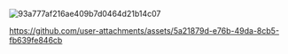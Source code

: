 ![93a777af216ae409b7d0464d21b14c07](https://github.com/user-attachments/assets/d92bac11-2950-4a63-9495-91b723a942d1)



https://github.com/user-attachments/assets/5a21879d-e76b-49da-8cb5-fb639fe846cb

